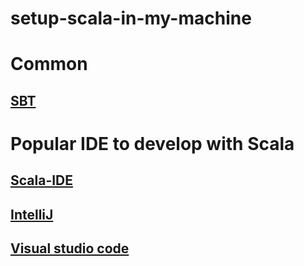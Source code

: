 # setup-scala-in-my-machine

# Common
## [SBT](https://www.scala-sbt.org/download.html)

# Popular IDE to develop with Scala
## [Scala-IDE](http://scala-ide.org/download/sdk.html)

## [IntelliJ](https://www.jetbrains.com/idea/download/)

## [Visual studio code](https://code.visualstudio.com/)
